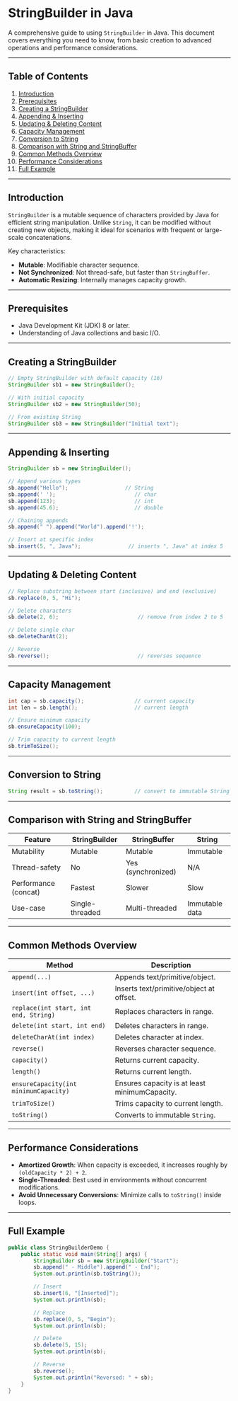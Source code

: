 # StringBuilder in Java

A comprehensive guide to using `StringBuilder` in Java. This document covers everything you need to know, from basic creation to advanced operations and performance considerations.

---

## Table of Contents

1. [Introduction](#introduction)
2. [Prerequisites](#prerequisites)
3. [Creating a StringBuilder](#creating-a-stringbuilder)
4. [Appending & Inserting](#appending--inserting)
5. [Updating & Deleting Content](#updating--deleting-content)
6. [Capacity Management](#capacity-management)
7. [Conversion to String](#conversion-to-string)
8. [Comparison with String and StringBuffer](#comparison-with-string-and-stringbuffer)
9. [Common Methods Overview](#common-methods-overview)
10. [Performance Considerations](#performance-considerations)
11. [Full Example](#full-example)

---

## Introduction

`StringBuilder` is a mutable sequence of characters provided by Java for efficient string manipulation. Unlike `String`, it can be modified without creating new objects, making it ideal for scenarios with frequent or large-scale concatenations.

Key characteristics:

* **Mutable**: Modifiable character sequence.
* **Not Synchronized**: Not thread-safe, but faster than `StringBuffer`.
* **Automatic Resizing**: Internally manages capacity growth.

---

## Prerequisites

* Java Development Kit (JDK) 8 or later.
* Understanding of Java collections and basic I/O.

---

## Creating a StringBuilder

```java
// Empty StringBuilder with default capacity (16)
StringBuilder sb1 = new StringBuilder();

// With initial capacity
StringBuilder sb2 = new StringBuilder(50);

// From existing String
StringBuilder sb3 = new StringBuilder("Initial text");
```

---

## Appending & Inserting

```java
StringBuilder sb = new StringBuilder();

// Append various types
sb.append("Hello");                  // String
sb.append(' ');                         // char
sb.append(123);                         // int
sb.append(45.6);                        // double

// Chaining appends
sb.append(" ").append("World").append('!');

// Insert at specific index
sb.insert(5, ", Java");               // inserts ", Java" at index 5
```

---

## Updating & Deleting Content

```java
// Replace substring between start (inclusive) and end (exclusive)
sb.replace(0, 5, "Hi");                

// Delete characters
sb.delete(2, 6);                         // remove from index 2 to 5

// Delete single char
sb.deleteCharAt(2);

// Reverse
sb.reverse();                            // reverses sequence
```

---

## Capacity Management

```java
int cap = sb.capacity();                // current capacity
int len = sb.length();                  // current length

// Ensure minimum capacity
sb.ensureCapacity(100);

// Trim capacity to current length
sb.trimToSize();
```

---

## Conversion to String

```java
String result = sb.toString();          // convert to immutable String
```

---

## Comparison with String and StringBuffer

| Feature              | StringBuilder   | StringBuffer       | String         |
| -------------------- | --------------- | ------------------ | -------------- |
| Mutability           | Mutable         | Mutable            | Immutable      |
| Thread-safety        | No              | Yes (synchronized) | N/A            |
| Performance (concat) | Fastest         | Slower             | Slow           |
| Use-case             | Single-threaded | Multi-threaded     | Immutable data |

---

## Common Methods Overview

| Method                                | Description                                   |
| ------------------------------------- | --------------------------------------------- |
| `append(...)`                         | Appends text/primitive/object.                |
| `insert(int offset, ...)`             | Inserts text/primitive/object at offset.      |
| `replace(int start, int end, String)` | Replaces characters in range.                 |
| `delete(int start, int end)`          | Deletes characters in range.                  |
| `deleteCharAt(int index)`             | Deletes character at index.                   |
| `reverse()`                           | Reverses character sequence.                  |
| `capacity()`                          | Returns current capacity.                     |
| `length()`                            | Returns current length.                       |
| `ensureCapacity(int minimumCapacity)` | Ensures capacity is at least minimumCapacity. |
| `trimToSize()`                        | Trims capacity to current length.             |
| `toString()`                          | Converts to immutable `String`.               |

---

## Performance Considerations

* **Amortized Growth**: When capacity is exceeded, it increases roughly by `(oldCapacity * 2) + 2`.
* **Single-Threaded**: Best used in environments without concurrent modifications.
* **Avoid Unnecessary Conversions**: Minimize calls to `toString()` inside loops.

---

## Full Example

```java
public class StringBuilderDemo {
    public static void main(String[] args) {
        StringBuilder sb = new StringBuilder("Start");
        sb.append(" - Middle").append(" - End");
        System.out.println(sb.toString());

        // Insert
        sb.insert(6, "[Inserted]");
        System.out.println(sb);

        // Replace
        sb.replace(0, 5, "Begin");
        System.out.println(sb);

        // Delete
        sb.delete(5, 15);
        System.out.println(sb);

        // Reverse
        sb.reverse();
        System.out.println("Reversed: " + sb);
    }
}
```
